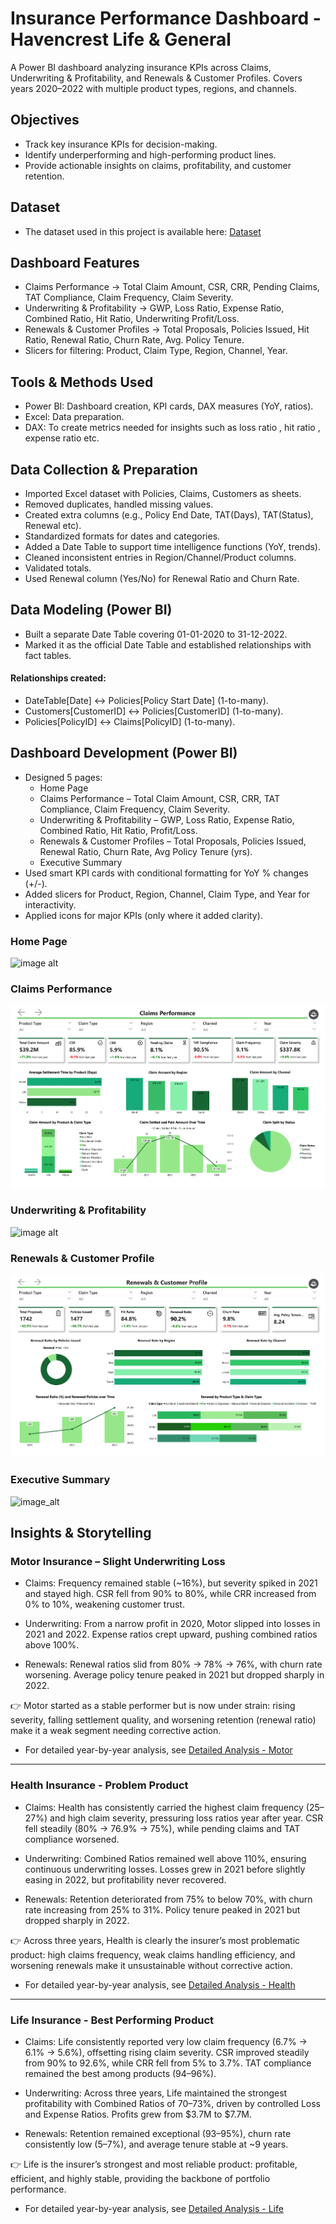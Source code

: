# Insurance Performance Dashboard - Havencrest Life & General
A Power BI dashboard analyzing insurance KPIs across Claims, Underwriting & Profitability, and Renewals & Customer Profiles. Covers years 2020–2022 with multiple product types, regions, and channels.

## Objectives
- Track key insurance KPIs for decision-making.
- Identify underperforming and high-performing product lines.
- Provide actionable insights on claims, profitability, and customer retention.

## Dataset
- The dataset used in this project is available here:
[Dataset](data/Insurance_Dashboard_Dataset.xlsx)

## Dashboard Features
- Claims Performance → Total Claim Amount, CSR, CRR, Pending Claims, TAT Compliance, Claim Frequency, Claim Severity.
- Underwriting & Profitability → GWP, Loss Ratio, Expense Ratio, Combined Ratio, Hit Ratio, Underwriting Profit/Loss.
- Renewals & Customer Profiles → Total Proposals, Policies Issued, Hit Ratio, Renewal Ratio, Churn Rate, Avg. Policy Tenure.
- Slicers for filtering: Product, Claim Type, Region, Channel, Year.

## Tools & Methods Used
- Power BI: Dashboard creation, KPI cards, DAX measures (YoY, ratios).
- Excel: Data preparation.
- DAX: To create metrics needed for insights such as loss ratio , hit ratio , expense ratio etc.

## Data Collection & Preparation
- Imported Excel dataset with Policies, Claims, Customers as sheets.
- Removed duplicates, handled missing values.
- Created extra columns (e.g., Policy End Date, TAT(Days), TAT(Status), Renewal etc).
- Standardized formats for dates and categories.
- Added a Date Table to support time intelligence functions (YoY, trends).
- Cleaned inconsistent entries in Region/Channel/Product columns.
- Validated totals.
- Used Renewal column (Yes/No) for Renewal Ratio and Churn Rate.

## Data Modeling (Power BI)
- Built a separate Date Table covering 01-01-2020 to 31-12-2022.
- Marked it as the official Date Table and established relationships with fact tables.

#### Relationships created:
- DateTable[Date] ↔ Policies[Policy Start Date] (1-to-many).
- Customers[CustomerID] ↔ Policies[CustomerID] (1-to-many).
- Policies[PolicyID] ↔ Claims[PolicyID] (1-to-many).

  
## Dashboard Development (Power BI)
- Designed 5 pages:
  - Home Page 
  - Claims Performance – Total Claim Amount, CSR, CRR, TAT Compliance, Claim Frequency, Claim Severity.
  - Underwriting & Profitability – GWP, Loss Ratio, Expense Ratio, Combined Ratio, Hit Ratio, Profit/Loss.
  - Renewals & Customer Profiles – Total Proposals, Policies Issued, Renewal Ratio, Churn Rate, Avg Policy Tenure (yrs).
  - Executive Summary
- Used smart KPI cards with conditional formatting for YoY % changes (+/-).
- Added slicers for Product, Region, Channel, Claim Type, and Year for interactivity.
- Applied icons for major KPIs (only where it added clarity).


### Home Page
![image alt](https://github.com/ryanjabr/Insurance-Claims-and-Underwriting-Dashboard/blob/8d2a656790a2a4d81e9236497897534e350f9272/Insurance%20Project_page-0001.jpg)


### Claims Performance
![image alt](https://github.com/ryanjabr/Insurance-Claims-and-Underwriting-Dashboard/blob/cc4d525e259fed111abe87af424d43782d898d80/Insurance%20Project_page-0002.jpg)


### Underwriting & Profitability
![image alt](https://github.com/ryanjabr/Insurance-Claims-and-Underwriting-Dashboard/blob/8263a7c936d15293ac9e4abde1933e956e8a8a8c/Insurance%20Project_page-0003.jpg)


### Renewals & Customer Profile
![image alt](https://github.com/ryanjabr/Insurance-Claims-and-Underwriting-Dashboard/blob/583badf8ab36e62828cec959c65b57edeb7a92a1/Insurance%20Project_page-0004.jpg)


### Executive Summary
![image_alt](https://github.com/ryanjabr/Insurance-Claims-and-Underwriting-Dashboard/blob/8209044ee9a86efd7fc3796711b2ccdab80859c9/Insurance%20Project_page-0005.jpg)


## Insights & Storytelling

### Motor Insurance – Slight Underwriting Loss
- Claims: Frequency remained stable (~16%), but severity spiked in 2021 and stayed high. CSR fell from 90% to 80%, while CRR increased from 0% to 10%, weakening customer trust.

- Underwriting: From a narrow profit in 2020, Motor slipped into losses in 2021 and 2022. Expense ratios crept upward, pushing combined ratios above 100%.

- Renewals: Renewal ratios slid from 80% → 78% → 76%, with churn rate worsening. Average policy tenure peaked in 2021 but dropped sharply in 2022.

👉 Motor started as a stable performer but is now under strain: rising severity, falling settlement quality, and worsening retention (renewal ratio) make it a weak segment needing corrective action.

- For detailed year-by-year analysis, see [Detailed Analysis - Motor](Detailed%20Analysis.md#motor-insurance-2020---2022)

------------------------------------------------------------------------------------------------------------------------------------------

### Health Insurance - Problem Product
- Claims: Health has consistently carried the highest claim frequency (25–27%) and high claim severity, pressuring loss ratios year after year. CSR fell steadily (80% → 76.9% → 75%), while pending claims and TAT compliance worsened.

- Underwriting: Combined Ratios remained well above 110%, ensuring continuous underwriting losses. Losses grew in 2021 before slightly easing in 2022, but profitability never recovered.

- Renewals: Retention deteriorated from 75% to below 70%, with churn rate increasing from 25% to 31%. Policy tenure peaked in 2021 but dropped sharply in 2022.
  
👉 Across three years, Health is clearly the insurer’s most problematic product: high claims frequency, weak claims handling efficiency, and worsening renewals make it unsustainable without corrective action. 

- For detailed year-by-year analysis, see [Detailed Analysis - Health](Detailed%20Analysis.md#health-insurance-2020---2022)

------------------------------------------------------------------------------------------------------------------------------------------

### Life Insurance - Best Performing Product
- Claims: Life consistently reported very low claim frequency (6.7% → 6.1% → 5.6%), offsetting rising claim severity. CSR improved steadily from 90% to 92.6%, while CRR fell from 5% to 3.7%. TAT compliance remained the best among products (94–96%).

- Underwriting: Across three years, Life maintained the strongest profitability with Combined Ratios of 70–73%, driven by controlled Loss and Expense Ratios. Profits grew from $3.7M to $7.7M.

- Renewals: Retention remained exceptional (93–95%), churn rate consistently low (5–7%), and average tenure stable at ~9 years.
  
👉 Life is the insurer’s strongest and most reliable product: profitable, efficient, and highly stable, providing the backbone of portfolio performance.

- For detailed year-by-year analysis, see [Detailed Analysis - Life](Detailed%20Analysis.md#life-insurance-2020---2022)




